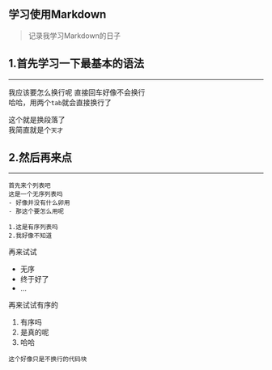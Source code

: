 ## 学习使用Markdown
> 记录我学习Markdown的日子

## 1.首先学习一下最基本的语法
***
我应该要怎么换行呢
直接回车好像不会换行		
哈哈，用两个`tab`就会直接换行了

这个就是换段落了		
我简直就是个`天才`

## 2.然后再来点
***

	首先来个列表吧
	这是一个无序列表吗
	- 好像并没有什么卵用
	- 那这个要怎么用呢
	
	1.这是有序列表吗
	2.我好像不知道
再来试试		

- 无序
- 终于好了
- ...

再来试试有序的

1. 有序吗
2. 是真的呢
3. 哈哈

`这个好像只是不换行的代码块`


